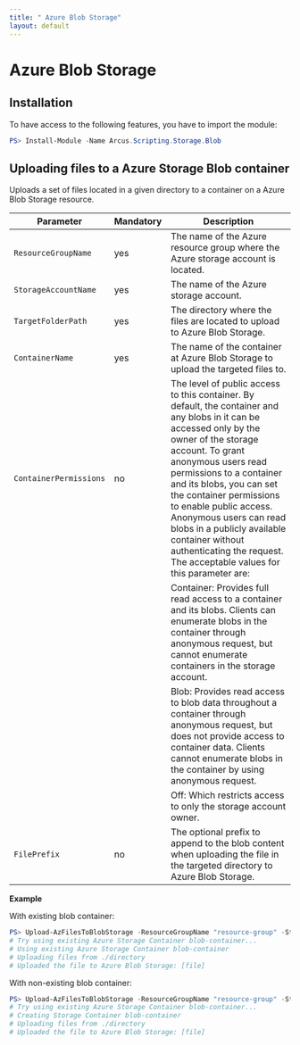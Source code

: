 ```yaml
---
title: " Azure Blob Storage"
layout: default
---
```


# Azure Blob Storage

## Installation

To have access to the following features, you have to import the module:

```powershell
PS> Install-Module -Name Arcus.Scripting.Storage.Blob
```

## Uploading files to a Azure Storage Blob container

Uploads a set of files located in a given directory to a container on a Azure Blob Storage resource.

| Parameter              | Mandatory | Description                                                                                                                                                                                                          |
| ---------------------- | --------- | -------------------------------------------------------------------------------------------------------------------------------------------------------------------------------------------------------------------- |
| `ResourceGroupName`    | yes       | The name of the Azure resource group where the Azure storage account is located.                                                                                                                                     |
| `StorageAccountName`   | yes       | The name of the Azure storage account.                                                                                                                                                                               |
| `TargetFolderPath`     | yes       | The directory where the files are located to upload to Azure Blob Storage.                                                                                                                                           |
| `ContainerName`        | yes       | The name of the container at Azure Blob Storage to upload the targeted files to.                                                                                                                                    |
| `ContainerPermissions` | no        | The level of public access to this container. By default, the container and any blobs in it can be accessed only by the owner of the storage account. To grant anonymous users read permissions to a container and its blobs, you can set the container permissions to enable public access. Anonymous users can read blobs in a publicly available container without authenticating the request. The acceptable values for this parameter are:                                                                    |
|                        |           |  Container: Provides full read access to a container and its blobs. Clients can enumerate blobs in the container through anonymous request, but cannot enumerate containers in the storage account.                   |
|                        |           |  Blob: Provides read access to blob data throughout a container through anonymous request, but does not provide access to container data. Clients cannot enumerate blobs in the container by using anonymous request. |
|                        |           |  Off: Which restricts access to only the storage account owner.                                                                                                                                                       |
| `FilePrefix`           | no        | The optional prefix to append to the blob content when uploading the file in the targeted directory to Azure Blob Storage.                                                                                           |

**Example**

With existing blob container:

```powershell
PS> Upload-AzFilesToBlobStorage -ResourceGroupName "resource-group" -StorageAccountName "account-name" -TargetFolderPath "./directory" -ContainerName "blob-container"
# Try using existing Azure Storage Container blob-container...
# Using existing Azure Storage Container blob-container
# Uploading files from ./directory
# Uploaded the file to Azure Blob Storage: [file]
```

With non-existing blob container:

```powershell
PS> Upload-AzFilesToBlobStorage -ResourceGroupName "resource-group" -StorageAccountName "account-name" -TargetFolderPath "./directory" -ContainerName "blob-container"
# Try using existing Azure Storage Container blob-container...
# Creating Storage Container blob-container
# Uploading files from ./directory
# Uploaded the file to Azure Blob Storage: [file]
```
